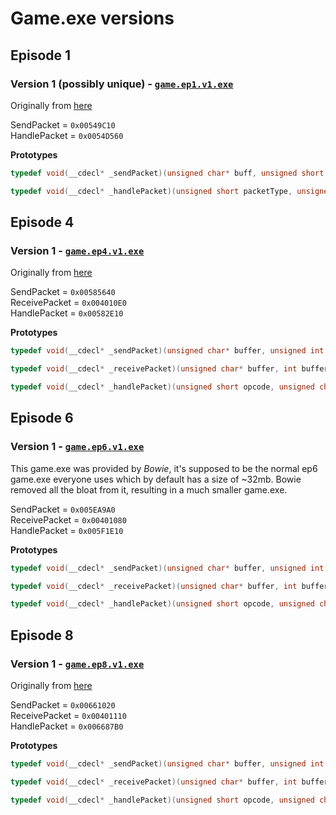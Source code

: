 # Game.exe versions
## Episode 1
### Version 1 (possibly unique) - [`game.ep1.v1.exe`](https://github.com/matigramirez/Etaine/blob/main/game%20versions/game.ep1.v1.exe)
Originally from [here](https://www.elitepvpers.com/forum/shaiya-pserver-guides-releases/3808202-tiny-release-shaiya-episode-1-game-client-light-darkness.html)

SendPacket = `0x00549C10`  
HandlePacket = `0x0054D560`

**Prototypes**
```cpp 
typedef void(__cdecl* _sendPacket)(unsigned char* buff, unsigned short length);

typedef void(__cdecl* _handlePacket)(unsigned short packetType, unsigned char* buff, unsigned short length);
```

## Episode 4
### Version 1 - [`game.ep4.v1.exe`](https://github.com/matigramirez/Etaine/blob/main/game%20versions/game.ep4.v1.exe)
Originally from [here](https://www.elitepvpers.com/forum/shaiya-pserver-guides-releases/4137180-shaiya-us-clients.html)

SendPacket = `0x00585640`  
ReceivePacket = `0x004010E0`  
HandlePacket = `0x00582E10`  

**Prototypes**
```cpp
typedef void(__cdecl* _sendPacket)(unsigned char* buffer, unsigned int bufferLength);

typedef void(__cdecl* _receivePacket)(unsigned char* buffer, int bufferLength);

typedef void(__cdecl* _handlePacket)(unsigned short opcode, unsigned char* buffer);
```

## Episode 6
### Version 1 - [`game.ep6.v1.exe`](https://github.com/matigramirez/Etaine/blob/main/game%20versions/game.ep6.v1.exe)
This game.exe was provided by *Bowie*, it's supposed to be the normal ep6 game.exe everyone uses which by default has a size of ~32mb. Bowie removed all the bloat from it, resulting in a much smaller game.exe.  

SendPacket = `0x005EA9A0`  
ReceivePacket = `0x00401080`  
HandlePacket = `0x005F1E10`  

**Prototypes**
```cpp
typedef void(__cdecl* _sendPacket)(unsigned char* buffer, unsigned int bufferLength);

typedef void(__cdecl* _receivePacket)(unsigned char* buffer, int bufferLength);

typedef void(__cdecl* _handlePacket)(unsigned short opcode, unsigned char* buffer);
```

## Episode 8
### Version 1 - [`game.ep8.v1.exe`](https://github.com/matigramirez/Etaine/blob/main/game%20versions/game.ep8.v1.exe)
Originally from [here](https://www.elitepvpers.com/forum/shaiya-pserver-guides-releases/4137555-shaiya-us-unpack-ep8-game-updater-exe.html)

SendPacket = `0x00661020`  
ReceivePacket = `0x00401110`  
HandlePacket = `0x006687B0`  


**Prototypes**
```cpp
typedef void(__cdecl* _sendPacket)(unsigned char* buffer, unsigned int bufferLength);

typedef void(__cdecl* _receivePacket)(unsigned char* buffer, int bufferLength);

typedef void(__cdecl* _handlePacket)(unsigned short opcode, unsigned char* buffer);
```